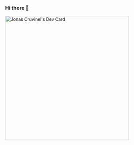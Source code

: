 ### Hi there 👋

<a href="https://app.daily.dev/jonascruvinel"><img src="https://api.daily.dev/devcards/b4499e65c1ac4371818ba325c8e64039.png?r=jxk" width="400" alt="Jonas Cruvinel's Dev Card"/></a>
